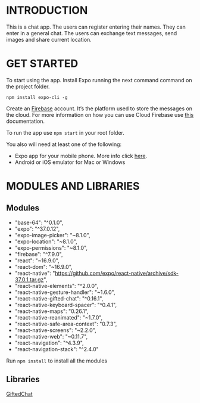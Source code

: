 # INTRODUCTION 

This is a chat app. The users can register entering their names. They can enter in a general chat. The users can exchange text messages, send images and share current location.

# GET STARTED 

To start using the app. Install Expo running the next command command on the project folder. 

`npm install expo-cli -g`

Create an [Firebase](https://firebase.google.com/) account. It’s the platform used to store the messages on the cloud. For more information on how you can use Cloud Firebase use [this](https://firebase.google.com/docs) documentation.

To run the app use `npm start` in your root folder.

You also will need at least one of the following: 

* Expo app for your mobile phone. More info click [here](https://expo.io/).
* Android or iOS emulator for Mac or Windows 

# MODULES AND LIBRARIES

## Modules

* "base-64": "^0.1.0",
* "expo": "^37.0.12",
* "expo-image-picker": "~8.1.0",
* "expo-location": "~8.1.0",
* "expo-permissions": "~8.1.0",
* "firebase": "^7.9.0",
* "react": "~16.9.0",
* "react-dom": "~16.9.0",
* "react-native": "https://github.com/expo/react-native/archive/sdk-37.0.1.tar.gz",
* "react-native-elements": "^2.0.0",
* "react-native-gesture-handler": "~1.6.0",
* "react-native-gifted-chat": "^0.16.1",
* "react-native-keyboard-spacer": "^0.4.1",
* "react-native-maps": "0.26.1",
* "react-native-reanimated": "~1.7.0",
* "react-native-safe-area-context": "0.7.3",
* "react-native-screens": "~2.2.0",
* "react-native-web": "~0.11.7",
* "react-navigation": "^4.3.9",
* "react-navigation-stack": "^2.4.0"

Run `npm install` to install all the modules

## Libraries 
[GiftedChat](https://github.com/FaridSafi/react-native-gifted-chat)
 

